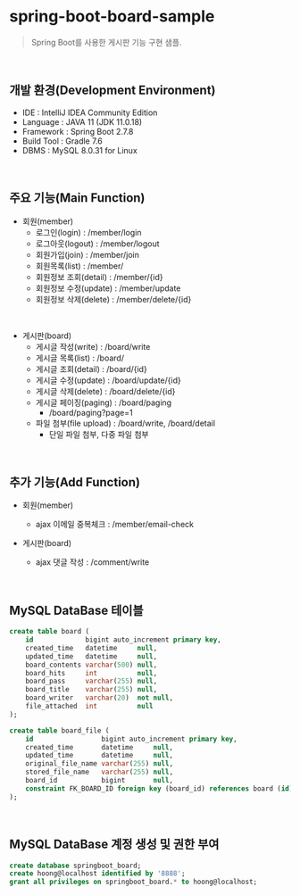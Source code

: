 # spring-boot-board-sample
> Spring Boot를 사용한 게시판 기능 구현 샘플.

<br>

## 개발 환경(Development Environment)
- IDE : IntelliJ IDEA Community Edition
- Language : JAVA 11 (JDK 11.0.18)
- Framework : Spring Boot 2.7.8
- Build Tool : Gradle 7.6
- DBMS : MySQL 8.0.31 for Linux

<br>

## 주요 기능(Main Function)
- 회원(member)
  - 로그인(login) : /member/login
  - 로그아웃(logout) : /member/logout
  - 회원가입(join) : /member/join
  - 회원목록(list) : /member/
  - 회원정보 조회(detail) : /member/{id}
  - 회원정보 수정(update) : /member/update
  - 회원정보 삭제(delete) : /member/delete/{id}

<br>

- 게시판(board)
  - 게시글 작성(write) : /board/write
  - 게시글 목록(list) : /board/
  - 게시글 조회(detail) : /board/{id}
  - 게시글 수정(update) : /board/update/{id}
  - 게시글 삭제(delete) : /board/delete/{id}
  - 게시글 페이징(paging) : /board/paging
    - /board/paging?page=1
  - 파일 첨부(file upload) : /board/write, /board/detail
    - 단일 파일 첨부, 다중 파일 첨부

<br>

## 추가 기능(Add Function)
- 회원(member)
  - ajax 이메일 중복체크 : /member/email-check

- 게시판(board)
  - ajax 댓글 작성 : /comment/write

<br>

## MySQL DataBase 테이블
```SQL
create table board (
    id             bigint auto_increment primary key,
    created_time   datetime     null,
    updated_time   datetime     null,
    board_contents varchar(500) null,
    board_hits     int          null,
    board_pass     varchar(255) null,
    board_title    varchar(255) null,
    board_writer   varchar(20)  not null,
    file_attached  int          null
);

create table board_file (
    id                 bigint auto_increment primary key,
    created_time       datetime     null,
    updated_time       datetime     null,
    original_file_name varchar(255) null,
    stored_file_name   varchar(255) null,
    board_id           bigint       null,
    constraint FK_BOARD_ID foreign key (board_id) references board (id) on delete cascade
);
```

<br>

## MySQL DataBase 계정 생성 및 권한 부여
```SQL
create database springboot_board;
create hoong@localhost identified by '8888';
grant all privileges on springboot_board.* to hoong@localhost;
```
